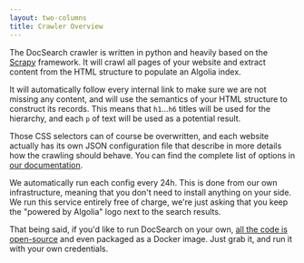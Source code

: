 ```yaml
---
layout: two-columns
title: Crawler Overview
---
```


The DocSearch crawler is written in python and heavily based on the [Scrapy][1]
framework. It will crawl all pages of your website and extract content from the
HTML structure to populate an Algolia index.

It will automatically follow every internal link to make sure we are not missing
any content, and will use the semantics of your HTML structure to construct its
records. This means that `h1`...`h6` titles will be used for the hierarchy, and
each `p` of text will be used as a potential result.

Those CSS selectors can of course be overwritten, and each website actually has
its own JSON configuration file that describe in more details how the crawling
should behave. You can find the complete list of options in [our
documentation][2].

We automatically run each config every 24h. This is done from our own
infrastructure, meaning that you don't need to install anything on your side.
We run this service entirely free of charge, we're just asking that you keep the
"powered by Algolia" logo next to the search results.

That being said, if you'd like to run DocSearch on your own, [all the code is
open-source][3] and even packaged as a Docker image. Just grab it, and run it
with your own credentials.

[1]: https://scrapy.org/
[2]: ./crawler-config.html
[3]: https://github.com/algolia/docsearch-scraper
